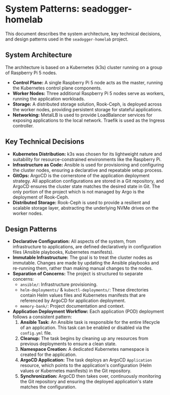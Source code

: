 # System Patterns: seadogger-homelab

This document describes the system architecture, key technical decisions, and design patterns used in the `seadogger-homelab` project.

## System Architecture

The architecture is based on a Kubernetes (k3s) cluster running on a group of Raspberry Pi 5 nodes.

*   **Control Plane:** A single Raspberry Pi 5 node acts as the master, running the Kubernetes control plane components.
*   **Worker Nodes:** Three additional Raspberry Pi 5 nodes serve as workers, running the application workloads.
*   **Storage:** A distributed storage solution, Rook-Ceph, is deployed across the worker nodes, providing persistent storage for stateful applications.
*   **Networking:** MetalLB is used to provide LoadBalancer services for exposing applications to the local network. Traefik is used as the Ingress controller.

## Key Technical Decisions

*   **Kubernetes Distribution:** k3s was chosen for its lightweight nature and suitability for resource-constrained environments like the Raspberry Pi.
*   **Infrastructure as Code:** Ansible is used for provisioning and configuring the cluster nodes, ensuring a declarative and repeatable setup process.
*   **GitOps:** ArgoCD is the cornerstone of the application deployment strategy. All application configurations are stored in a Git repository, and ArgoCD ensures the cluster state matches the desired state in Git. The only portion of the project which is not managed by Argo is the deployment of Rook-Ceph.
*   **Distributed Storage:** Rook-Ceph is used to provide a resilient and scalable storage layer, abstracting the underlying NVMe drives on the worker nodes.

## Design Patterns

*   **Declarative Configuration:** All aspects of the system, from infrastructure to applications, are defined declaratively in configuration files (Ansible playbooks, Kubernetes manifests).
*   **Immutable Infrastructure:** The goal is to treat the cluster nodes as immutable. Changes are made by updating the Ansible playbooks and re-running them, rather than making manual changes to the nodes.
*   **Separation of Concerns:** The project is structured to separate concerns:
    *   `ansible/`: Infrastructure provisioning.
    *   `helm-deployments/` & `kubectl-deployments/`: These directories contain Helm values files and Kubernetes manifests that are referenced by ArgoCD for application deployment.
    *   `memory-bank/`: Project documentation and context.
*   **Application Deployment Workflow:** Each application (POD) deployment follows a consistent pattern:
    1.  **Ansible Task:** An Ansible task is responsible for the entire lifecycle of an application. This task can be enabled or disabled via the `config.yml` file.
    2.  **Cleanup:** The task begins by cleaning up any resources from previous deployments to ensure a clean state.
    3.  **Namespace Creation:** A dedicated Kubernetes namespace is created for the application.
    4.  **ArgoCD Application:** The task deploys an ArgoCD `Application` resource, which points to the application's configuration (Helm values or Kubernetes manifests) in the Git repository.
    5.  **Synchronization:** ArgoCD then takes over, continuously monitoring the Git repository and ensuring the deployed application's state matches the configuration.
